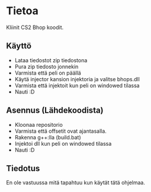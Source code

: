 # Tietoa
Kliinit CS2 Bhop koodit.

## Käyttö
- Lataa tiedostot zip tiedostona
- Pura zip tiedosto jonnekin
- Varmista että peli on päällä
- Käytä injector kansion injektoria ja valitse bhops.dll
- Varmista että injektoit kun peli on windowed tilassa
- Nauti :D

## Asennus (Lähdekoodista)
- Kloonaa repositorio
- Varmista että offsetit ovat ajantasalla.
- Rakenna g++:lla (build.bat)
- Injektoi dll kun peli on windowed tilassa
- Nauti :D

## Tiedotus
En ole vastuussa mitä tapahtuu kun käytät tätä ohjelmaa.
